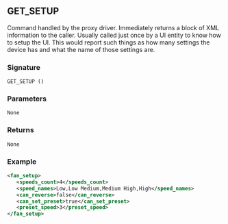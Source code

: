 ## GET\_SETUP

Command handled by the proxy driver.  Immediately returns a block of XML information to the caller. Usually called just once by a UI entity to know how to setup the UI. This would report such things as how many settings the device has and what the name of those settings are.


### Signature

`GET_SETUP ()`


### Parameters

`None`


### Returns

`None`


### Example

```xml
<fan_setup>
   <speeds_count>4</speeds_count>
   <speed_names>Low,Low Medium,Medium High,High</speed_names>
   <can_reverse>false</can_reverse>
   <can_set_preset>true</can_set_preset>
   <preset_speed>3</preset_speed>
</fan_setup>
```

